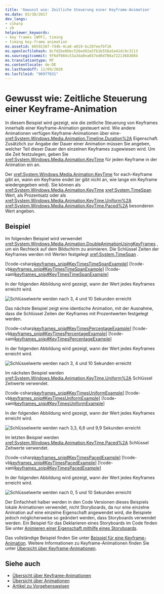 ```yaml
---
title: 'Gewusst wie: Zeitliche Steuerung einer Keyframe-Animation'
ms.date: 03/30/2017
dev_langs:
- csharp
- vb
helpviewer_keywords:
- key frames [WPF], timing
- timing key-frame animation
ms.assetid: b059216f-7d4b-4ca8-a019-bc287ee7bf16
ms.openlocfilehash: 8cfd2be0bbc526ed92a5fb1b558a5a41dc9c3113
ms.sourcegitcommit: 9f6df084c53a3da0ea657ed0d708a72213683084
ms.translationtype: MT
ms.contentlocale: de-DE
ms.lasthandoff: 12/09/2020
ms.locfileid: "96977631"
---
```

# <a name="how-to-control-key-frame-animation-timing"></a>Gewusst wie: Zeitliche Steuerung einer Keyframe-Animation

In diesem Beispiel wird gezeigt, wie die zeitliche Steuerung von Keyframes innerhalb einer Keyframe-Animation gesteuert wird. Wie andere Animationen verfügen Keyframe-Animationen über eine- <xref:System.Windows.Media.Animation.Timeline.Duration%2A> Eigenschaft. Zusätzlich zur Angabe der Dauer einer Animation müssen Sie angeben, welcher Teil dieser Dauer den einzelnen Keyframes zugewiesen wird. Um die Zeit festzulegen, geben Sie <xref:System.Windows.Media.Animation.KeyTime> für jeden Keyframe in der Animation ein an.

Der <xref:System.Windows.Media.Animation.KeyTime> for each-Keyframe gibt an, wann ein Keyframe endet (er gibt nicht an, wie lange ein Keyframe wiedergegeben wird). Sie können als <xref:System.Windows.Media.Animation.KeyTime> <xref:System.TimeSpan> Wert, als Prozentsatz oder als <xref:System.Windows.Media.Animation.KeyTime.Uniform%2A> <xref:System.Windows.Media.Animation.KeyTime.Paced%2A> besonderen Wert angeben.

## <a name="example"></a>Beispiel

Im folgenden Beispiel wird verwendet <xref:System.Windows.Media.Animation.DoubleAnimationUsingKeyFrames> , um ein Rechteck auf dem Bildschirm zu animieren. Die Schlüssel Zeiten der Keyframes werden mit Werten festgelegt <xref:System.TimeSpan> .

[!code-csharp[keyframes_snip#KeyTimesTimeSpanExample](~/samples/snippets/csharp/VS_Snippets_Wpf/keyframes_snip/CSharp/KeyTimesExample.cs#keytimestimespanexample)]
[!code-vb[keyframes_snip#KeyTimesTimeSpanExample](~/samples/snippets/visualbasic/VS_Snippets_Wpf/keyframes_snip/visualbasic/keytimesexample.vb#keytimestimespanexample)]
[!code-xaml[keyframes_snip#KeyTimesTimeSpanExample](~/samples/snippets/xaml/VS_Snippets_Wpf/keyframes_snip/XAML/KeyTimesExample.xaml#keytimestimespanexample)]

In der folgenden Abbildung wird gezeigt, wann der Wert jedes Keyframes erreicht wird.

![Schlüsselwerte werden nach 3, 4 und 10 Sekunden erreicht](./media/graphicsmm-keyframe-keytime1-timespan.png "graphicsmm_keyframe_keytime1_timespan")

Das nächste Beispiel zeigt eine identische Animation, mit der Ausnahme, dass die Schlüssel Zeiten der Keyframes mit Prozentwerten festgelegt werden.

[!code-csharp[keyframes_snip#KeyTimesPercentageExample](~/samples/snippets/csharp/VS_Snippets_Wpf/keyframes_snip/CSharp/KeyTimesExample.cs#keytimespercentageexample)]
[!code-vb[keyframes_snip#KeyTimesPercentageExample](~/samples/snippets/visualbasic/VS_Snippets_Wpf/keyframes_snip/visualbasic/keytimesexample.vb#keytimespercentageexample)]
[!code-xaml[keyframes_snip#KeyTimesPercentageExample](~/samples/snippets/xaml/VS_Snippets_Wpf/keyframes_snip/XAML/KeyTimesExample.xaml#keytimespercentageexample)]

In der folgenden Abbildung wird gezeigt, wann der Wert jedes Keyframes erreicht wird.

![Schlüsselwerte werden nach 3, 4 und 10 Sekunden erreicht](./media/graphicsmm-keyframe-keytime2-percentage.png "graphicsmm_keyframe_keytime2_percentage")

Im nächsten Beispiel werden <xref:System.Windows.Media.Animation.KeyTime.Uniform%2A> Schlüssel Zeitwerte verwendet.

[!code-csharp[keyframes_snip#KeyTimesUniformExample](~/samples/snippets/csharp/VS_Snippets_Wpf/keyframes_snip/CSharp/KeyTimesExample.cs#keytimesuniformexample)]
[!code-vb[keyframes_snip#KeyTimesUniformExample](~/samples/snippets/visualbasic/VS_Snippets_Wpf/keyframes_snip/visualbasic/keytimesexample.vb#keytimesuniformexample)]
[!code-xaml[keyframes_snip#KeyTimesUniformExample](~/samples/snippets/xaml/VS_Snippets_Wpf/keyframes_snip/XAML/KeyTimesExample.xaml#keytimesuniformexample)]

In der folgenden Abbildung wird gezeigt, wann der Wert jedes Keyframes erreicht wird.

![Schlüsselwerte werden nach 3,3, 6,6 und 9,9 Sekunden erreicht](./media/graphicsmm-keyframe-keytime3-uniform.png "graphicsmm_keyframe_keytime3_uniform")

Im letzten Beispiel werden <xref:System.Windows.Media.Animation.KeyTime.Paced%2A> Schlüssel Zeitwerte verwendet.

[!code-csharp[keyframes_snip#KeyTimesPacedExample](~/samples/snippets/csharp/VS_Snippets_Wpf/keyframes_snip/CSharp/KeyTimesExample.cs#keytimespacedexample)]
[!code-vb[keyframes_snip#KeyTimesPacedExample](~/samples/snippets/visualbasic/VS_Snippets_Wpf/keyframes_snip/visualbasic/keytimesexample.vb#keytimespacedexample)]
[!code-xaml[keyframes_snip#KeyTimesPacedExample](~/samples/snippets/xaml/VS_Snippets_Wpf/keyframes_snip/XAML/KeyTimesExample.xaml#keytimespacedexample)]

In der folgenden Abbildung wird gezeigt, wann der Wert jedes Keyframes erreicht wird.

![Schlüsselwerte werden nach 0, 5 und 10 Sekunden erreicht](./media/graphicsmm-keyframe-keytime4-paced.png "graphicsmm_keyframe_keytime4_paced")

Der Einfachheit halber werden in den Code Versionen dieses Beispiels lokale Animationen verwendet, nicht Storyboards, da nur eine einzelne Animation auf eine einzelne Eigenschaft angewendet wird, die Beispiele jedoch möglicherweise so geändert werden, dass Storyboards verwendet werden. Ein Beispiel für das Deklarieren eines Storyboards im Code finden Sie unter [Animieren einer Eigenschaft mithilfe eines Storyboards](how-to-animate-a-property-by-using-a-storyboard.md).

Das vollständige Beispiel finden Sie unter [Beispiel für eine Keyframe-Animation](https://github.com/microsoft/WPF-Samples/tree/master/Animation/KeyFrameAnimation). Weitere Informationen zu Keyframe-Animationen finden Sie unter [Übersicht über Keyframe-Animationen](key-frame-animations-overview.md).

## <a name="see-also"></a>Siehe auch

- [Übersicht über Keyframe-Animationen](key-frame-animations-overview.md)
- [Übersicht über Animationen](animation-overview.md)
- [Artikel zu Vorgehensweisen](animation-and-timing-how-to-topics.md)
